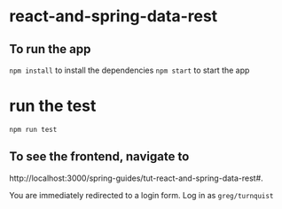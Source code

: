 # react-and-spring-data-rest

## To run the app
 
`npm install` to install the dependencies 
`npm start` to start the app


# run the test 
`npm run test`

## To see the frontend, navigate to 

http://localhost:3000/spring-guides/tut-react-and-spring-data-rest#. 

You are immediately redirected to a login form. Log in as `greg/turnquist`
